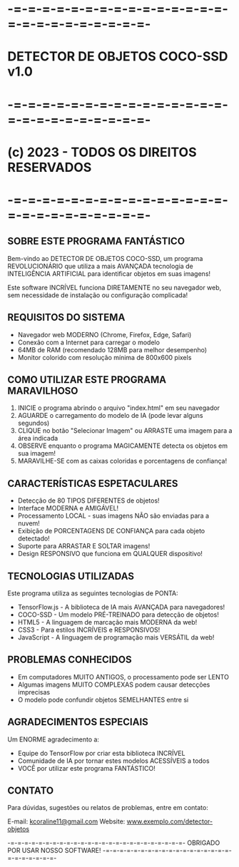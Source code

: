 # -=-=-=-=-=-=-=-=-=-=-=-=-=-=-=-=-=-=-=-=-=-=-=-=-=-
#      DETECTOR DE OBJETOS COCO-SSD v1.0
# -=-=-=-=-=-=-=-=-=-=-=-=-=-=-=-=-=-=-=-=-=-=-=-=-=-
#      (c) 2023 - TODOS OS DIREITOS RESERVADOS
# -=-=-=-=-=-=-=-=-=-=-=-=-=-=-=-=-=-=-=-=-=-=-=-=-=-

## SOBRE ESTE PROGRAMA FANTÁSTICO

Bem-vindo ao DETECTOR DE OBJETOS COCO-SSD, um programa REVOLUCIONÁRIO
que utiliza a mais AVANÇADA tecnologia de INTELIGÊNCIA ARTIFICIAL
para identificar objetos em suas imagens!

Este software INCRÍVEL funciona DIRETAMENTE no seu navegador web,
sem necessidade de instalação ou configuração complicada!

## REQUISITOS DO SISTEMA

* Navegador web MODERNO (Chrome, Firefox, Edge, Safari)
* Conexão com a Internet para carregar o modelo
* 64MB de RAM (recomendado 128MB para melhor desempenho)
* Monitor colorido com resolução mínima de 800x600 pixels

## COMO UTILIZAR ESTE PROGRAMA MARAVILHOSO

1. INICIE o programa abrindo o arquivo "index.html" em seu navegador
2. AGUARDE o carregamento do modelo de IA (pode levar alguns segundos)
3. CLIQUE no botão "Selecionar Imagem" ou ARRASTE uma imagem para a área indicada
4. OBSERVE enquanto o programa MAGICAMENTE detecta os objetos em sua imagem!
5. MARAVILHE-SE com as caixas coloridas e porcentagens de confiança!

## CARACTERÍSTICAS ESPETACULARES

* Detecção de 80 TIPOS DIFERENTES de objetos!
* Interface MODERNA e AMIGÁVEL!
* Processamento LOCAL - suas imagens NÃO são enviadas para a nuvem!
* Exibição de PORCENTAGENS DE CONFIANÇA para cada objeto detectado!
* Suporte para ARRASTAR E SOLTAR imagens!
* Design RESPONSIVO que funciona em QUALQUER dispositivo!

## TECNOLOGIAS UTILIZADAS

Este programa utiliza as seguintes tecnologias de PONTA:

* TensorFlow.js - A biblioteca de IA mais AVANÇADA para navegadores!
* COCO-SSD - Um modelo PRÉ-TREINADO para detecção de objetos!
* HTML5 - A linguagem de marcação mais MODERNA da web!
* CSS3 - Para estilos INCRÍVEIS e RESPONSIVOS!
* JavaScript - A linguagem de programação mais VERSÁTIL da web!

## PROBLEMAS CONHECIDOS

* Em computadores MUITO ANTIGOS, o processamento pode ser LENTO
* Algumas imagens MUITO COMPLEXAS podem causar detecções imprecisas
* O modelo pode confundir objetos SEMELHANTES entre si

## AGRADECIMENTOS ESPECIAIS

Um ENORME agradecimento a:

* Equipe do TensorFlow por criar esta biblioteca INCRÍVEL
* Comunidade de IA por tornar estes modelos ACESSÍVEIS a todos
* VOCÊ por utilizar este programa FANTÁSTICO!

## CONTATO

Para dúvidas, sugestões ou relatos de problemas, entre em contato:

E-mail: kcoraline11@gmail.com
Website: www.exemplo.com/detector-objetos

-=-=-=-=-=-=-=-=-=-=-=-=-=-=-=-=-=-=-=-=-=-=-=-=-=-
      OBRIGADO POR USAR NOSSO SOFTWARE!
-=-=-=-=-=-=-=-=-=-=-=-=-=-=-=-=-=-=-=-=-=-=-=-=-=-
